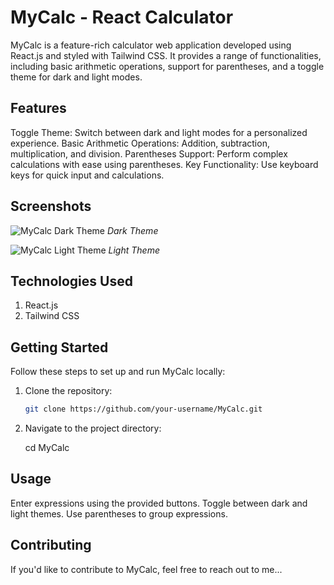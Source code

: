 # MyCalc - React Calculator

MyCalc is a feature-rich calculator web application developed using React.js and styled with Tailwind CSS. It provides a range of functionalities, including basic arithmetic operations, support for parentheses, and a toggle theme for dark and light modes.

## Features

Toggle Theme: Switch between dark and light modes for a personalized experience.
Basic Arithmetic Operations: Addition, subtraction, multiplication, and division.
Parentheses Support: Perform complex calculations with ease using parentheses.
Key Functionality: Use keyboard keys for quick input and calculations.

## Screenshots

![MyCalc Dark Theme](https://drive.google.com/file/d/18Fs81OhQ43BOMmIWO1n_AhHvH3XZc2oB/view?usp=sharing)
*Dark Theme*

![MyCalc Light Theme](https://drive.google.com/file/d/1sU3ZbpLh5u9SUftli_-UxUhgqaB8Pi4N/view?usp=sharing)
*Light Theme*


## Technologies Used
1. React.js
2. Tailwind CSS


## Getting Started

Follow these steps to set up and run MyCalc locally:

1. Clone the repository:
   ```bash
   git clone https://github.com/your-username/MyCalc.git

2. Navigate to the project directory:
   
   cd MyCalc

## Usage
Enter expressions using the provided buttons.
Toggle between dark and light themes.
Use parentheses to group expressions.

## Contributing
If you'd like to contribute to MyCalc, feel free to reach out to me...





